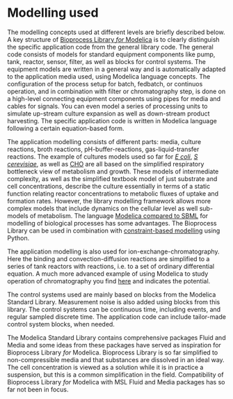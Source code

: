 # Modelling used

The modelling concepts used at different levels are briefly described below. A key structure of
[Bioprocess Library *for* Modelica](https://www.openmodelica.org/images/M_images/OpenModelicaWorkshop_2021/Design%20aspects%20of%20BPL%20v4b.pdf)
is to clearly distinguish the specific application code from the general library code. 
The general code consists of models for standard equipment components like pump, tank, reactor, sensor, filter, 
as well as blocks for control systems. The equipment models are written in a general way and is 
automatically adapted to the application media used, using Modelica language concepts. The configuration 
of the process setup for batch, fedbatch, or continuos operation, and in combination with filter or chromatography step, 
is done on a high-level connecting equipment components using pipes for media and cables for signals. 
You can even model a series of processing units to simulate up-stream culture expansion as well as down-stream product harvesting.
The specific application code is written in Modelica language following a certain equation-based form. 

The application modelling consists of different parts: media, culture reactions, broth reactions, pH-buffer-reactions,
gas-liquid-transfer reactions. The example of cultures models used so far for 
[*E coli*](https://aiche.onlinelibrary.wiley.com/doi/abs/10.1021/bp9801087), 
[*S cerevisiae*](https://onlinelibrary.wiley.com/doi/10.1002/bit.260280620), 
as well as 
[CHO](https://www.sciencedirect.com/science/article/abs/pii/S1369703X12003105) 
are all based on the simplified respiratory bottleneck view of metabolism and growth.  These models 
of intermediate complexity, as well as the simplified textbook model of just substrate and cell concentrations, 
describe the culture  essentially in terms of a static function relating reactor concentrations to metabolic fluxes 
of uptake and formation rates. However, the library modelling framework allows more complex models that include dynamics 
on the cellular level as well sub-models of metabolism. 
The language [Modelica compared to SBML](https://link.springer.com/chapter/10.1007/10_2009_64)
for modelling of biological processes has some advantages. The Bioprocess Library can be used in combination with 
[constraint-based modelling](http://users.abo.fi/khaggblo/npcw21/submissions/P18_Axelsson.pdf) using Python.

The  application modelling is also used for ion-exchange-chromatography. Here the binding and convection-diffusion reactions 
are simplified to a series of tank reactors with reactions, i.e. to a set of ordinary differential equation.  A much more advanced example of using Modelica to study operation of chromatography you find
[here](https://www.mdpi.com/2227-9717/3/3/568) and indicates the potential.

The control systems used are mainly based on blocks from the Modelica Standard Library. Measurement noise is also 
added using blocks from this library. The control systems can be continuous time, including events, and regular sampled discrete time.
The application code can include tailor-made control system blocks, when needed.

The Modelica Standard Library contains comprehensive packages Fluid and Media and some ideas from these packages have served as inspiration for Bioprocess Library *for* Modelica. Bioprocess Library is so far simplified to non-compressible media and that substances are dissolved in an ideal way.  The cell concentration is viewed as a solution while it is in practice a suspension, but this is a common simplification in the field. Compatibility of Bioprocess Library *for* Modelica with MSL Fluid and Media packages has so far not been in focus.
